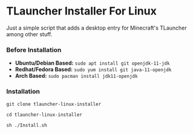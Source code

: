 # TLauncher Installer For Linux
Just a simple script that adds a desktop entry for Minecraft's TLauncher among other stuff.

### Before Installation
- **Ubuntu/Debian Based:** ``sudo apt install git openjdk-11-jdk``
- **Redhat/Fedora Based:** ``sudo yum install git java-11-openjdk``
- **Arch Based:** ``sudo pacman install jdk11-openjdk``


### Installation

```
git clone tlauncher-linux-installer
```

```
cd tlauncher-linux-installer
```

```
sh ./Install.sh
```

